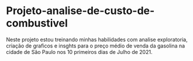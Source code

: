 # Projeto-analise-de-custo-de-combustivel
Neste projeto estou treinando minhas habilidades com analise exploratoria, criação de graficos e insghts  para o preço médio de venda da gasolina na cidade de São Paulo nos 10 primeiros dias de Julho de 2021.
